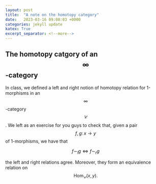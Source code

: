 ```yaml
---
layout: post
title:  "A note on the homotopy category"
date:   2023-03-16 09:08:03 +0000
categories: jekyll update
katex: True
excerpt_separator: <!--more-->
---
```


## The homotopy catgory of an $$\infty$$-category

In class, we defined a left and right notion of homotopy relation for 1-morphisms in an $$\infty$$-category $$\mathcal C$$. We left as an exercise for you guys to check that, given a pair $$f,g\colon x \rightarrow y $$ of 1-morphisms, we have that

$$ f\sim_{l}g \,\, \Leftrightarrow  \,\,  f\sim_{r} g$$

the left and right relations agree. Moreover, they form an equivalence relation on $$\mathsf{Hom}_\mathcal{C}(x,y).$$ 

